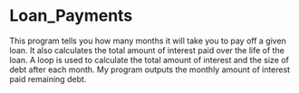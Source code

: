 # Loan_Payments
This program tells you how many months it will take you to pay off a given loan. It also calculates the total amount of interest paid over the life of the loan. A loop is used to calculate the total amount of interest  and the size of debt after each month. My program outputs the monthly amount of interest paid remaining debt.
